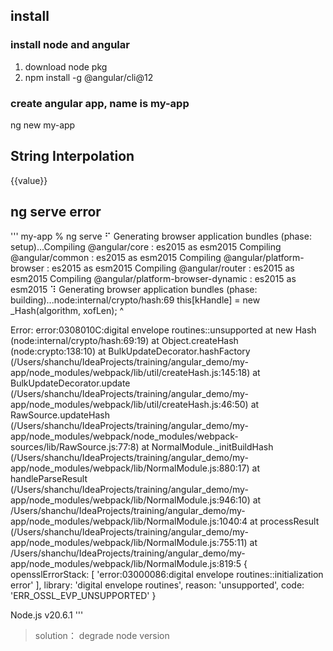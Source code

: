 ## install

### install node and angular
1. download node pkg
2. npm install -g @angular/cli@12

### create angular app, name is my-app
ng new my-app

## String Interpolation
{{value}}

## ng serve error
'''
my-app % ng serve
⠋ Generating browser application bundles (phase: setup)...Compiling @angular/core : es2015 as esm2015
Compiling @angular/common : es2015 as esm2015
Compiling @angular/platform-browser : es2015 as esm2015
Compiling @angular/router : es2015 as esm2015
Compiling @angular/platform-browser-dynamic : es2015 as esm2015
⠹ Generating browser application bundles (phase: building)...node:internal/crypto/hash:69
this[kHandle] = new _Hash(algorithm, xofLen);
^

Error: error:0308010C:digital envelope routines::unsupported
at new Hash (node:internal/crypto/hash:69:19)
at Object.createHash (node:crypto:138:10)
at BulkUpdateDecorator.hashFactory (/Users/shanchu/IdeaProjects/training/angular_demo/my-app/node_modules/webpack/lib/util/createHash.js:145:18)
at BulkUpdateDecorator.update (/Users/shanchu/IdeaProjects/training/angular_demo/my-app/node_modules/webpack/lib/util/createHash.js:46:50)
at RawSource.updateHash (/Users/shanchu/IdeaProjects/training/angular_demo/my-app/node_modules/webpack/node_modules/webpack-sources/lib/RawSource.js:77:8)
at NormalModule._initBuildHash (/Users/shanchu/IdeaProjects/training/angular_demo/my-app/node_modules/webpack/lib/NormalModule.js:880:17)
at handleParseResult (/Users/shanchu/IdeaProjects/training/angular_demo/my-app/node_modules/webpack/lib/NormalModule.js:946:10)
at /Users/shanchu/IdeaProjects/training/angular_demo/my-app/node_modules/webpack/lib/NormalModule.js:1040:4
at processResult (/Users/shanchu/IdeaProjects/training/angular_demo/my-app/node_modules/webpack/lib/NormalModule.js:755:11)
at /Users/shanchu/IdeaProjects/training/angular_demo/my-app/node_modules/webpack/lib/NormalModule.js:819:5 {
opensslErrorStack: [ 'error:03000086:digital envelope routines::initialization error' ],
library: 'digital envelope routines',
reason: 'unsupported',
code: 'ERR_OSSL_EVP_UNSUPPORTED'
}

Node.js v20.6.1
'''

> solution： degrade node version


